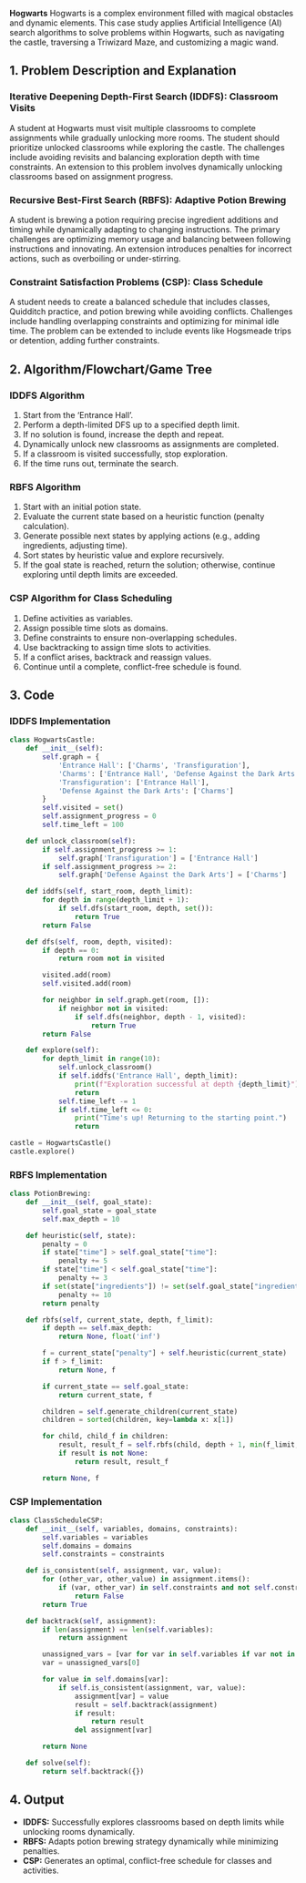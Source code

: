 **Hogwarts**
Hogwarts is a complex environment filled with magical obstacles and dynamic elements. This case study applies Artificial Intelligence (AI) search algorithms to solve problems within Hogwarts, such as navigating the castle, traversing a Triwizard Maze, and customizing a magic wand.

## 1. Problem Description and Explanation

### **Iterative Deepening Depth-First Search (IDDFS): Classroom Visits**

A student at Hogwarts must visit multiple classrooms to complete assignments while gradually unlocking more rooms. The student should prioritize unlocked classrooms while exploring the castle. The challenges include avoiding revisits and balancing exploration depth with time constraints. An extension to this problem involves dynamically unlocking classrooms based on assignment progress.

### **Recursive Best-First Search (RBFS): Adaptive Potion Brewing**

A student is brewing a potion requiring precise ingredient additions and timing while dynamically adapting to changing instructions. The primary challenges are optimizing memory usage and balancing between following instructions and innovating. An extension introduces penalties for incorrect actions, such as overboiling or under-stirring.

### **Constraint Satisfaction Problems (CSP): Class Schedule**

A student needs to create a balanced schedule that includes classes, Quidditch practice, and potion brewing while avoiding conflicts. Challenges include handling overlapping constraints and optimizing for minimal idle time. The problem can be extended to include events like Hogsmeade trips or detention, adding further constraints.

## 2. Algorithm/Flowchart/Game Tree

### **IDDFS Algorithm**

1. Start from the ‘Entrance Hall’.
2. Perform a depth-limited DFS up to a specified depth limit.
3. If no solution is found, increase the depth and repeat.
4. Dynamically unlock new classrooms as assignments are completed.
5. If a classroom is visited successfully, stop exploration.
6. If the time runs out, terminate the search.

### **RBFS Algorithm**

1. Start with an initial potion state.
2. Evaluate the current state based on a heuristic function (penalty calculation).
3. Generate possible next states by applying actions (e.g., adding ingredients, adjusting time).
4. Sort states by heuristic value and explore recursively.
5. If the goal state is reached, return the solution; otherwise, continue exploring until depth limits are exceeded.

### **CSP Algorithm for Class Scheduling**

1. Define activities as variables.
2. Assign possible time slots as domains.
3. Define constraints to ensure non-overlapping schedules.
4. Use backtracking to assign time slots to activities.
5. If a conflict arises, backtrack and reassign values.
6. Continue until a complete, conflict-free schedule is found.

## 3. Code

### **IDDFS Implementation**

```python
class HogwartsCastle:
    def __init__(self):
        self.graph = {
            'Entrance Hall': ['Charms', 'Transfiguration'],
            'Charms': ['Entrance Hall', 'Defense Against the Dark Arts'],
            'Transfiguration': ['Entrance Hall'],
            'Defense Against the Dark Arts': ['Charms']
        }
        self.visited = set()
        self.assignment_progress = 0
        self.time_left = 100

    def unlock_classroom(self):
        if self.assignment_progress >= 1:
            self.graph['Transfiguration'] = ['Entrance Hall']
        if self.assignment_progress >= 2:
            self.graph['Defense Against the Dark Arts'] = ['Charms']

    def iddfs(self, start_room, depth_limit):
        for depth in range(depth_limit + 1):
            if self.dfs(start_room, depth, set()):
                return True
        return False

    def dfs(self, room, depth, visited):
        if depth == 0:
            return room not in visited

        visited.add(room)
        self.visited.add(room)

        for neighbor in self.graph.get(room, []):
            if neighbor not in visited:
                if self.dfs(neighbor, depth - 1, visited):
                    return True
        return False

    def explore(self):
        for depth_limit in range(10):
            self.unlock_classroom()
            if self.iddfs('Entrance Hall', depth_limit):
                print(f"Exploration successful at depth {depth_limit}")
                return
            self.time_left -= 1
            if self.time_left <= 0:
                print("Time's up! Returning to the starting point.")
                return

castle = HogwartsCastle()
castle.explore()
```

### **RBFS Implementation**

```python
class PotionBrewing:
    def __init__(self, goal_state):
        self.goal_state = goal_state
        self.max_depth = 10

    def heuristic(self, state):
        penalty = 0
        if state["time"] > self.goal_state["time"]:
            penalty += 5
        if state["time"] < self.goal_state["time"]:
            penalty += 3
        if set(state["ingredients"]) != set(self.goal_state["ingredients"]):
            penalty += 10
        return penalty

    def rbfs(self, current_state, depth, f_limit):
        if depth == self.max_depth:
            return None, float('inf')

        f = current_state["penalty"] + self.heuristic(current_state)
        if f > f_limit:
            return None, f

        if current_state == self.goal_state:
            return current_state, f

        children = self.generate_children(current_state)
        children = sorted(children, key=lambda x: x[1])

        for child, child_f in children:
            result, result_f = self.rbfs(child, depth + 1, min(f_limit, child_f))
            if result is not None:
                return result, result_f

        return None, f
```

### **CSP Implementation**

```python
class ClassScheduleCSP:
    def __init__(self, variables, domains, constraints):
        self.variables = variables
        self.domains = domains
        self.constraints = constraints

    def is_consistent(self, assignment, var, value):
        for (other_var, other_value) in assignment.items():
            if (var, other_var) in self.constraints and not self.constraints[(var, other_var)](value, other_value):
                return False
        return True

    def backtrack(self, assignment):
        if len(assignment) == len(self.variables):
            return assignment

        unassigned_vars = [var for var in self.variables if var not in assignment]
        var = unassigned_vars[0]

        for value in self.domains[var]:
            if self.is_consistent(assignment, var, value):
                assignment[var] = value
                result = self.backtrack(assignment)
                if result:
                    return result
                del assignment[var]

        return None

    def solve(self):
        return self.backtrack({})
```

## 4. Output

- **IDDFS:** Successfully explores classrooms based on depth limits while unlocking rooms dynamically.
- **RBFS:** Adapts potion brewing strategy dynamically while minimizing penalties.
- **CSP:** Generates an optimal, conflict-free schedule for classes and activities.
